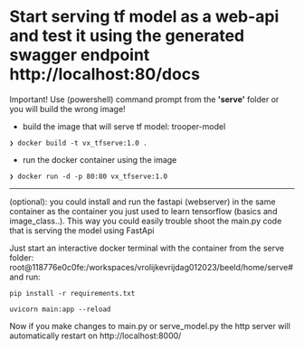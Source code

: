 # Start serving tf model as a web-api and test it using the generated swagger endpoint http://localhost:80/docs

Important! Use (powershell) command prompt from the **'serve'** folder or you will build the wrong image!

* build the image that will serve tf model: trooper-model

```
❯ docker build -t vx_tfserve:1.0 .
```
* run the docker container using the image
```
❯ docker run -d -p 80:80 vx_tfserve:1.0
```


------------------
(optional): you could install and run the fastapi (webserver) in the same container as the container
you just used to learn tensorflow (basics and image_class..). This way you could easily trouble shoot the main.py code that is serving the model using FastApi

Just start an interactive docker terminal with the container from the serve folder:
root@118776e0c0fe:/workspaces/vrolijkevrijdag012023/beeld/home/serve#
and run:

```
pip install -r requirements.txt
```

```
uvicorn main:app --reload
```

Now if you make changes to main.py or serve_model.py the http server will automatically restart on http://localhost:8000/